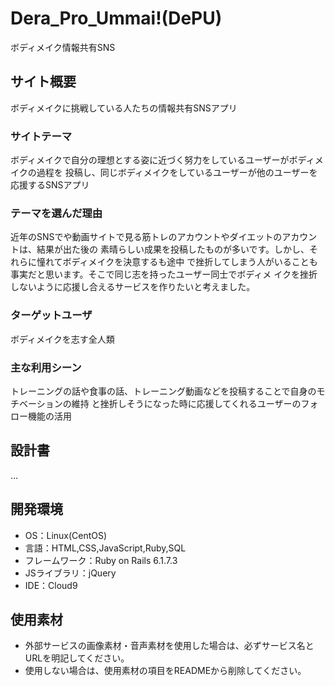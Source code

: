 # Dera_Pro_Ummai!(DePU)
ボディメイク情報共有SNS
## サイト概要
ボディメイクに挑戦している人たちの情報共有SNSアプリ
### サイトテーマ
ボディメイクで自分の理想とする姿に近づく努力をしているユーザーがボディメイクの過程を
投稿し、同じボディメイクをしているユーザーが他のユーザーを応援するSNSアプリ
### テーマを選んだ理由
近年のSNSでや動画サイトで見る筋トレのアカウントやダイエットのアカウントは、結果が出た後の
素晴らしい成果を投稿したものが多いです。しかし、それらに憧れてボディメイクを決意するも途中
で挫折してしまう人がいることも事実だと思います。そこで同じ志を持ったユーザー同士でボディメ
イクを挫折しないように応援し合えるサービスを作りたいと考えました。
### ターゲットユーザ
ボディメイクを志す全人類
### 主な利用シーン
トレーニングの話や食事の話、トレーニング動画などを投稿することで自身のモチベーションの維持
と挫折しそうになった時に応援してくれるユーザーのフォロー機能の活用
## 設計書
...

## 開発環境
- OS：Linux(CentOS)
- 言語：HTML,CSS,JavaScript,Ruby,SQL
- フレームワーク：Ruby on Rails 6.1.7.3
- JSライブラリ：jQuery
- IDE：Cloud9

## 使用素材
- 外部サービスの画像素材・音声素材を使用した場合は、必ずサービス名とURLを明記してください。
- 使用しない場合は、使用素材の項目をREADMEから削除してください。
